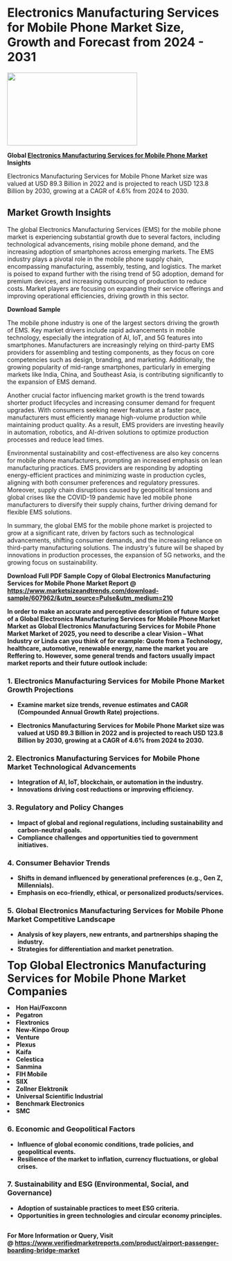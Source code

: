 <H1>Electronics Manufacturing Services for Mobile Phone Market Size, Growth and Forecast from 2024 - 2031</H1><img class="aligncenter size-medium wp-image-584254" src="https://thirdeyenews.in/wp-content/uploads/2024/09/Global-Market-Research-300x168.jpeg" alt="" width="300" height="168" /><p><strong>Global&nbsp;<a href="https://www.marketsizeandtrends.com/download-sample/607962/&amp;utm_source=Pulse&amp;utm_medium=210">Electronics Manufacturing Services for Mobile Phone Market</a> Insights</strong></p><p>Electronics Manufacturing Services for Mobile Phone Market size was valued at USD 89.3 Billion in 2022 and is projected to reach USD 123.8 Billion by 2030, growing at a CAGR of 4.6% from 2024 to 2030.</p><p><h2>Market Growth Insights</h2> <p>The global Electronics Manufacturing Services (EMS) for the mobile phone market is experiencing substantial growth due to several factors, including technological advancements, rising mobile phone demand, and the increasing adoption of smartphones across emerging markets. The EMS industry plays a pivotal role in the mobile phone supply chain, encompassing manufacturing, assembly, testing, and logistics. The market is poised to expand further with the rising trend of 5G adoption, demand for premium devices, and increasing outsourcing of production to reduce costs. Market players are focusing on expanding their service offerings and improving operational efficiencies, driving growth in this sector.</p> <p><strong>Download Sample</strong></p> <p>The mobile phone industry is one of the largest sectors driving the growth of EMS. Key market drivers include rapid advancements in mobile technology, especially the integration of AI, IoT, and 5G features into smartphones. Manufacturers are increasingly relying on third-party EMS providers for assembling and testing components, as they focus on core competencies such as design, branding, and marketing. Additionally, the growing popularity of mid-range smartphones, particularly in emerging markets like India, China, and Southeast Asia, is contributing significantly to the expansion of EMS demand.</p> <p>Another crucial factor influencing market growth is the trend towards shorter product lifecycles and increasing consumer demand for frequent upgrades. With consumers seeking newer features at a faster pace, manufacturers must efficiently manage high-volume production while maintaining product quality. As a result, EMS providers are investing heavily in automation, robotics, and AI-driven solutions to optimize production processes and reduce lead times.</p> <p>Environmental sustainability and cost-effectiveness are also key concerns for mobile phone manufacturers, prompting an increased emphasis on lean manufacturing practices. EMS providers are responding by adopting energy-efficient practices and minimizing waste in production cycles, aligning with both consumer preferences and regulatory pressures. Moreover, supply chain disruptions caused by geopolitical tensions and global crises like the COVID-19 pandemic have led mobile phone manufacturers to diversify their supply chains, further driving demand for flexible EMS solutions.</p> <p>In summary, the global EMS for the mobile phone market is projected to grow at a significant rate, driven by factors such as technological advancements, shifting consumer demands, and the increasing reliance on third-party manufacturing solutions. The industry's future will be shaped by innovations in production processes, the expansion of 5G networks, and the growing focus on sustainability.</p> <p><strong></p><p><span class=""><strong>Download Full PDF Sample Copy of Global Electronics Manufacturing Services for Mobile Phone Market Report</strong> @ <a href="https://www.marketsizeandtrends.com/download-sample/607962/&amp;utm_source=Pulse&amp;utm_medium=210" target="_blank">https://www.marketsizeandtrends.com/download-sample/607962/&amp;utm_source=Pulse&amp;utm_medium=210</a></span></p><p>In order to make an accurate and perceptive description of future scope of a Global&nbsp;Electronics Manufacturing Services for Mobile Phone Market Market as Global&nbsp;Electronics Manufacturing Services for Mobile Phone Market Market of 2025, you need to describe a clear Vision &ndash; What Industry or Linda can you think of for example: Quote from a Technology, healthcare, automotive, renewable energy, name the market you are Reffering to. However, some general trends and factors usually impact market reports and their future outlook include:</p><h3>1.&nbsp;<strong>Electronics Manufacturing Services for Mobile Phone Market Growth Projections</strong></h3><ul><li>Examine market size trends, revenue estimates and CAGR (Compounded Annual Growth Rate) projections.</li><li><p>Electronics Manufacturing Services for Mobile Phone Market size was valued at USD 89.3 Billion in 2022 and is projected to reach USD 123.8 Billion by 2030, growing at a CAGR of 4.6% from 2024 to 2030.</p></li></ul><h3>2.&nbsp;<strong>Electronics Manufacturing Services for Mobile Phone Market Technological Advancements</strong></h3><ul><li>Integration of AI, IoT, blockchain, or automation in the industry.</li><li>Innovations driving cost reductions or improving efficiency.</li></ul><h3>3.&nbsp;<strong>Regulatory and Policy Changes</strong></h3><ul><li>Impact of global and regional regulations, including sustainability and carbon-neutral goals.</li><li>Compliance challenges and opportunities tied to government initiatives.</li></ul><h3>4.&nbsp;<strong>Consumer Behavior Trends</strong></h3><ul><li>Shifts in demand influenced by generational preferences (e.g., Gen Z, Millennials).</li><li>Emphasis on eco-friendly, ethical, or personalized products/services.</li></ul><h3>5.&nbsp;<strong>Global Electronics Manufacturing Services for Mobile Phone Market Competitive Landscape</strong></h3><ul><li>Analysis of key players, new entrants, and partnerships shaping the industry.</li><li>Strategies for differentiation and market penetration.</li></ul><p data-pm-slice="1 1 []"><span style="color: inherit; font-family: inherit; font-size: 25px;">Top Global Electronics Manufacturing Services for Mobile Phone Market Companies</span></p><div class="" data-test-id=""><p><li>Hon Hai/Foxconn</li><li> Pegatron</li><li> Flextronics</li><li> New-Kinpo Group</li><li> Venture</li><li> Plexus</li><li> Kaifa</li><li> Celestica</li><li> Sanmina</li><li> FIH Mobile</li><li> SIIX</li><li> Zollner Elektronik</li><li> Universal Scientific Industrial</li><li> Benchmark Electronics</li><li> SMC</li></p></div><h3>6.&nbsp;<strong>Economic and Geopolitical Factors</strong></h3><ul><li>Influence of global economic conditions, trade policies, and geopolitical events.</li><li>Resilience of the market to inflation, currency fluctuations, or global crises.</li></ul><h3>7.&nbsp;<strong>Sustainability and ESG (Environmental, Social, and Governance)</strong></h3><ul><li>Adoption of sustainable practices to meet ESG criteria.</li><li>Opportunities in green technologies and circular economy principles.</li></ul><h2><strong style="font-size: 14px;">For More Information or Query, Visit @&nbsp;</strong><a style="background-color: #ffffff; font-size: 14px;" href="https://www.marketsizeandtrends.com/report/electronics-manufacturing-services-for-mobile-phone-market/" target="_blank">https://www.verifiedmarketreports.com/product/airport-passenger-boarding-bridge-market</a></h2>
